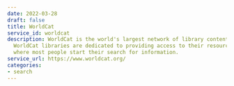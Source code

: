 ```yaml
---
date: 2022-03-28
draft: false
title: WorldCat
service_id: worldcat
description: WorldCat is the world's largest network of library content and services.
  WorldCat libraries are dedicated to providing access to their resources on the Web,
  where most people start their search for information.
service_url: https://www.worldcat.org/
categories:
- search
---
```



